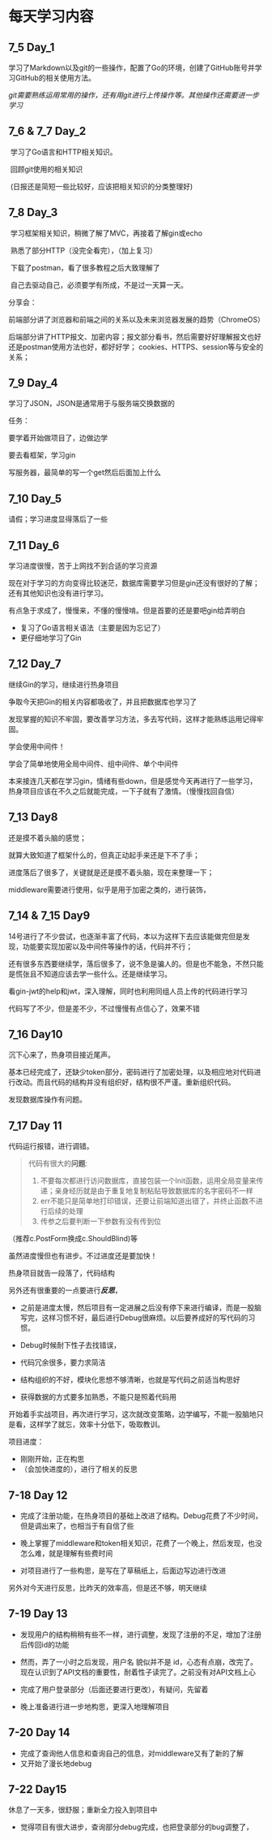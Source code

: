 # 每天学习内容

## 7_5 Day_1

​		学习了Markdown以及git的一些操作，配置了Go的环境，创建了GitHub账号并学习GitHub的相关使用方法。

​		*git需要熟练运用常用的操作，还有用git进行上传操作等。其他操作还需要进一步学习*

## 7_6 & 7_7 Day_2

​		学习了Go语言和HTTP相关知识。

​		回顾git使用的相关知识

​	    (日报还是简短一些比较好，应该把相关知识的分类整理好)

## 7_8 Day_3

​		学习框架相关知识，稍微了解了MVC，再接着了解gin或echo

​		熟悉了部分HTTP（没完全看完），（加上复习）

​		下载了postman，看了很多教程之后大致理解了

​		自己去驱动自己，必须要学有所成，不是过一天算一天。

分享会：

​		前端部分讲了浏览器和前端之间的关系以及未来浏览器发展的趋势（ChromeOS）

​		后端部分讲了HTTP报文、加密内容；报文部分看书，然后需要好好理解报文也好还是postman使用方法也好，都好好学；   cookies、HTTPS、session等与安全的关系；

## 7_9 Day_4

学习了JSON，JSON是通常用于与服务端交换数据的

任务：

要学着开始做项目了，边做边学

要去看框架，学习gin

写服务器，最简单的写一个get然后后面加上什么

## 7_10 Day_5

请假；学习进度显得落后了一些

## 7_11 Day_6

学习进度很慢，苦于上网找不到合适的学习资源

现在对于学习的方向变得比较迷茫，数据库需要学习但是gin还没有很好的了解；还有其他知识也没有进行学习。

有点急于求成了，慢慢来，不懂的慢慢啃。但是首要的还是要吧gin给弄明白

* 复习了Go语言相关语法（主要是因为忘记了）
* 更仔细地学习了Gin

## 7_12   Day_7

继续Gin的学习，继续进行热身项目

争取今天把Gin的相关内容都吸收了，并且把数据库也学习了

发现掌握的知识不牢固，要改善学习方法，多去写代码，这样才能熟练运用记得牢固。



学会使用中间件！

学会了简单地使用全局中间件、组中间件、单个中间件



本来接连几天都在学习gin，情绪有些down，但是感觉今天再进行了一些学习，热身项目应该在不久之后就能完成，一下子就有了激情。（慢慢找回自信）

## 7_13  Day8

还是摸不着头脑的感觉；

就算大致知道了框架什么的，但真正动起手来还是下不了手；

进度落后了很多了，关键就是还是摸不着头脑，现在来整理一下；

middleware需要进行使用，似乎是用于加密之类的，进行装饰，

## 7_14 & 7_15  Day9

14号进行了不少尝试，也逐渐丰富了代码，本以为这样下去应该能做完但是发现，功能要实现加密以及中间件等操作的话，代码并不行；

还有很多东西要继续学，落后很多了，说不急是骗人的。但是也不能急，不然只能是慌张且不知道应该去学一些什么。还是继续学习。

看gin-jwt的help和jwt，深入理解，同时也利用同组人员上传的代码进行学习

代码写了不少，但是差不少，不过慢慢有点信心了，效果不错

## 7_16  Day10

沉下心来了，热身项目接近尾声。

基本已经完成了，还缺少token部分，密码进行了加密处理，以及相应地对代码进行改动。而且代码的结构并没有组织好，结构很不严谨。重新组织代码。

发现数据库操作有问题。

## 7_17 Day 11

代码运行报错，进行调错。

> 代码有很大的**问题**:
>
> 1. 不要每次都进行访问数据库，直接包装一个Init函数，运用全局变量来传递；亲身经历就是由于重复地复制粘贴导致数据库的名字密码不一样
> 2. err不能只是简单地打印错误，还要让前端知道出错了，并终止函数不进行后续的处理
> 3. 传参之后要判断一下参数有没有传到位

（推荐c.PostForm换成c.ShouldBlind)等

虽然进度慢但也有进步。不过进度还是要加快！

热身项目就告一段落了，代码结构

另外还有很重要的一点要进行***反思***，

* 之前是进度太慢，然后项目有一定进展之后没有停下来进行编译，而是一股脑写完，这样习惯不好，最后进行Debug很麻烦。以后要养成好的写代码的习惯。
* Debug时候耐下性子去找错误，
* 代码冗余很多，要力求简洁
* 结构组织的不好，模块化思想不够清晰，也就是写代码之前适当构思好

* 获得数据的方式要多加熟悉，不能只是照着代码用



开始着手实战项目，再次进行学习，这次就改变策略，边学编写，不能一股脑地只是看，这样学了就忘，效率十分低下，吸取教训。



项目进度：

* 刚刚开始，正在构思
* （会加快进度的），进行了相关的反思



## 7-18 Day 12

* 完成了注册功能，在热身项目的基础上改进了结构。Debug花费了不少时间，但是调出来了，也相当于有自信了些

* 晚上掌握了middleware和token相关知识，花费了一个晚上，然后发现，也没怎么难，就是理解有些费时间
* 对项目进行了一些构思，是写在了草稿纸上，后面边写边进行改进

另外对今天进行反思，比昨天的效率高，但是还不够，明天继续



## 7-19  Day 13

* 发现用户的结构稍稍有些不一样，进行调整，发现了注册的不足，增加了注册后传回id的功能
* 然而，弄了一小时之后发现，用户名 貌似并不是  id，心态有点崩，改完了。现在认识到了API文档的重要性，耐着性子读完了。之前没有对API文档上心



* 完成了用户登录部分（后面还要进行更改），有疑问，先留着
* 晚上准备进行进一步地构思，更深入地理解项目



## 7-20  Day 14

* 完成了查询他人信息和查询自己的信息，对middleware又有了新的了解
* 又开始了漫长地debug



## 7-22  Day15

休息了一天多，很舒服；重新全力投入到项目中

* 觉得项目有很大进步，查询部分debug完成，也把登录部分的bug调整了，